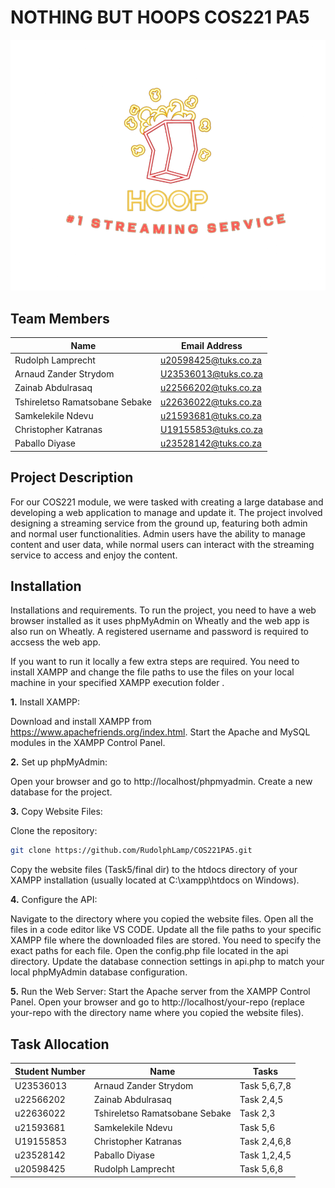 # NOTHING BUT HOOPS COS221 PA5

![Project Logo](Task5/logo/hoop_logo.png)

## Team Members

| Name                          | Email Address               |
|-------------------------------|-----------------------------|
| Rudolph Lamprecht             | u20598425@tuks.co.za        |
| Arnaud Zander Strydom         | U23536013@tuks.co.za        |
| Zainab Abdulrasaq             | u22566202@tuks.co.za        |
| Tshireletso Ramatsobane Sebake| u22636022@tuks.co.za        |
| Samkelekile Ndevu             | u21593681@tuks.co.za        |
| Christopher Katranas          | U19155853@tuks.co.za        |
| Paballo Diyase                | u23528142@tuks.co.za        |

## Project Description

For our COS221 module, we were tasked with creating a large database and developing a web application to manage and update it. 
The project involved designing a streaming service from the ground up, featuring both admin and normal user functionalities. 
Admin users have the ability to manage content and user data, while normal users can interact with the streaming service to access and enjoy the content.

## Installation

Installations and requirements.
To run the project, you need to have a web browser installed as it uses phpMyAdmin on Wheatly and the web app is also run on Wheatly. A registered username and password is required to accsess the web app.

If you want to run it locally a few extra steps are required.
You need to install XAMPP and change the file paths to use the files on your local machine in your specified XAMPP execution folder .

**1.** Install XAMPP:

Download and install XAMPP from https://www.apachefriends.org/index.html.
Start the Apache and MySQL modules in the XAMPP Control Panel.

**2.** Set up phpMyAdmin:

Open your browser and go to http://localhost/phpmyadmin.
Create a new database for the project.

**3.** Copy Website Files:

Clone the repository:
```sh
git clone https://github.com/RudolphLamp/COS221PA5.git
```

Copy the website files (Task5/final dir) to the htdocs directory of your XAMPP installation (usually located at C:\xampp\htdocs on Windows).

**4.** Configure the API:

Navigate to the directory where you copied the website files.
Open all the files in a code editor like VS CODE.
Update all the file paths to your specific XAMPP file where the downloaded files are stored.
You need to specify the exact paths for each file.
Open the config.php file located in the api directory.
Update the database connection settings in api.php to match your local phpMyAdmin database configuration.

**5.** Run the Web Server:
Start the Apache server from the XAMPP Control Panel.
Open your browser and go to http://localhost/your-repo (replace your-repo with the directory name where you copied the website files).

## Task Allocation

| Student Number  | Name                           | Tasks           |
|-----------------|--------------------------------|-----------------|
| U23536013       | Arnaud Zander Strydom          | Task 5,6,7,8    |
| u22566202       | Zainab Abdulrasaq              | Task 2,4,5    |
| u22636022       | Tshireletso Ramatsobane Sebake | Task 2,3        |
| u21593681       | Samkelekile Ndevu              | Task 5,6        |
| U19155853       | Christopher Katranas           | Task 2,4,6,8    |
| u23528142       | Paballo Diyase                 | Task 1,2,4,5    |
| u20598425       | Rudolph Lamprecht              | Task 5,6,8      |
